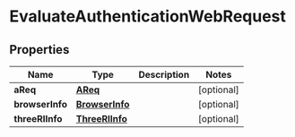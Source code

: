 
# EvaluateAuthenticationWebRequest

## Properties
Name | Type | Description | Notes
------------ | ------------- | ------------- | -------------
**aReq** | [**AReq**](AReq.md) |  |  [optional]
**browserInfo** | [**BrowserInfo**](BrowserInfo.md) |  |  [optional]
**threeRIInfo** | [**ThreeRIInfo**](ThreeRIInfo.md) |  |  [optional]



